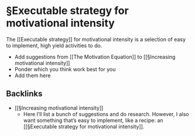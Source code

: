 # §Executable strategy for motivational intensity
The [[Executable strategy]] for motivational intensity is a selection of easy to implement, high yield activities to do. 

- Add suggestions from [[The Motivation Equation]] to [[§Increasing motivational intensity]]
- Ponder which you think work best for you
- Add them here

## Backlinks
* [[§Increasing motivational intensity]]
	* Here I’ll list a bunch of suggestions and do research. However, I also want something that’s easy to implement, like a recipe: an [[§Executable strategy for motivational intensity]].

<!-- #p1 -->

<!-- {BearID:551351DF-D6D8-48E8-90D5-3C0F2461065D-2066-0000039F96D7F375} -->
